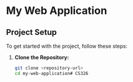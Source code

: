 # My Web Application
## Project Setup
To get started with the project, follow these steps:
1. **Clone the Repository:**
   ```sh
   git clone <repository-url>
   cd my-web-application# CS326
